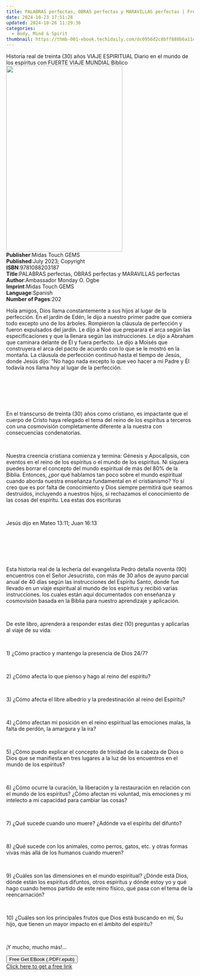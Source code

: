 ```yaml
---
title: PALABRAS perfectas, OBRAS perfectas y MARAVILLAS perfectas | Free Book
date: 2024-10-23 17:51:28
updated: 2024-10-26 11:29:36
categories:
  - Body, Mind & Spirit
thumbnail: https://thmb-001-ebook.techidaily.com/dc0956d2c8bff888b6a11dc83321e2f1af6f558dce9a41e60b8d3d206ad73445.jpg
---
```

<main id="book-container">
  <div class="flex flex-col">
    <div class="book-brief flex-1 py-6 px-4 sm:p-6 md:py-10 md:px-8">
      <!-- brief-->
      <div class="book-brief-main">
        Historia real de treinta (30) años VIAJE ESPIRITUAL Diario en el mundo
        de los espíritus con FUERTE VIAJE MUNDIAL Bíblico
      </div>
    </div>
    <div
      class="book-meta-info flex-1 grid gap-4 col-start-1 col-end-3 row-start-1 sm:mb-6 sm:grid-cols-4 lg:gap-6 lg:col-start-2 lg:row-end-6 lg:row-span-6 lg:mb-0"
    >
      <div
        class="book-meta-info-left place-content-center mt-4 p-4 text-sm leading-6 col-start-2 col-span-2 dark:text-slate-400"
      >
        <img
          class="w-full h-500 object-cover rounded-lg sm:h-255 sm:col-span-2 lg:col-span-full"
          src="https://img-001-ebook.techidaily.com/1186f1190b82f1a485fc4765202545fa92ef754b5c471bfbffa90f6d896ddc4e.jpg"
          alt=""
          width="312"
          height="500"
        />
      </div>
      <div
        class="book-meta-info-right mt-2 col-start-1 row-start-2 col-span-3 self-center"
      >
        <!-- meta data  -->
        <div class="flex flex-col px-4 md:px-8">
          <div class="flex-1">
            <strong>Publisher</strong>:<span class="px-2"
              >Midas Touch GEMS</span
            >
          </div>
          <div class="flex-1">
            <strong>Published</strong>:<span class="px-2"
              >July 2023; Copyright</span
            >
          </div>
          <div class="flex-1">
            <strong>ISBN</strong>:<span class="px-2">9781088203187</span>
          </div>
          <div class="flex-1">
            <strong>Title</strong>:<span class="px-2"
              >PALABRAS perfectas, OBRAS perfectas y MARAVILLAS perfectas</span
            >
          </div>
          <div class="flex-1">
            <strong>Author</strong>:<span class="px-2"
              >Ambassador Monday O. Ogbe</span
            >
          </div>
          <div class="flex-1">
            <strong>Imprint</strong>:<span class="px-2">Midas Touch GEMS</span>
          </div>
          <div class="flex-1">
            <strong>Language</strong>:<span class="px-2">Spanish</span>
          </div>
          <div class="flex-1">
            <strong>Number of Pages</strong>:<span class="px-2">202</span>
          </div>
        </div>
      </div>
    </div>
    <div class="book-description flex-1 py-6 px-4 sm:p-6 md:py-10 md:px-8">
      <div class="book-description-main">
        <div accordion-content="" id="description">
          <p>
            Hola amigos, Dios llama constantemente a sus hijos al lugar de la
            perfección. En el jardín de Edén, le dijo a nuestro primer padre que
            comiera todo excepto uno de los árboles. Rompieron la cláusula de
            perfección y fueron expulsados del jardín. Le dijo a Noé que
            preparara el arca según las especificaciones y que la llenara según
            las instrucciones. Le dijo a Abraham que caminara delante de Él y
            fuera perfecto. Le dijo a Moisés que construyera el arca del pacto
            de acuerdo con lo que se le mostró en la montaña. La cláusula de
            perfección continuó hasta el tiempo de Jesús, donde Jesús dijo: "No
            hago nada excepto lo que veo hacer a mi Padre y Él todavía nos llama
            hoy al lugar de la perfección.
          </p>
          <p><br /></p>
          <p><br /></p>
          <p><br /></p>
          <p>
            En el transcurso de treinta (30) años como cristiano, es impactante
            que el cuerpo de Cristo haya relegado el tema del reino de los
            espíritus a terceros con una cosmovisión completamente diferente a
            la nuestra con consecuencias condenatorias.
          </p>
          <p><br /></p>
          <p>
            Nuestra creencia cristiana comienza y termina: Génesis y
            Apocalipsis, con eventos en el reino de los espíritus o el mundo de
            los espíritus. Ni siquiera puedes borrar el concepto del mundo
            espiritual de más del 80% de la Biblia. Entonces, ¿por qué hablamos
            tan poco sobre el mundo espiritual cuando aborda nuestra enseñanza
            fundamental en el cristianismo? Yo sí creo que es por falta de
            conocimiento y Dios siempre permitirá que seamos destruidos,
            incluyendo a nuestros hijos, si rechazamos el conocimiento de las
            cosas del espíritu. Lea estas dos escrituras
          </p>
          <p><br /></p>
          <p>Jesús dijo en Mateo 13:11; Juan 16:13</p>
          <p><br /></p>
          <p><br /></p>
          <p><br /></p>
          <p>
            Esta historia real de la lechería del evangelista Pedro detalla
            noventa (90) encuentros con el Señor Jesucristo, con más de 30 años
            de ayuno parcial anual de 40 días según las instrucciones del
            Espíritu Santo, donde fue llevado en un viaje espiritual al mundo de
            los espíritus y recibió varias instrucciones. los cuales están aquí
            documentados con enseñanza y cosmovisión basada en la Biblia para
            nuestro aprendizaje y aplicación.
          </p>
          <p><br /></p>
          <p>
            De este libro, aprenderá a responder estas diez (10) preguntas y
            aplicarlas al viaje de su vida:
          </p>
          <p><br /></p>
          <p>1) ¿Cómo practico y mantengo la presencia de Dios 24/7?</p>
          <p><br /></p>
          <p>2) ¿Cómo afecta lo que pienso y hago al reino del espíritu?</p>
          <p><br /></p>
          <p>
            3) ¿Cómo afecta el libre albedrío y la predestinación al reino del
            Espíritu?
          </p>
          <p><br /></p>
          <p>
            4) ¿Cómo afectan mi posición en el reino espiritual las emociones
            malas, la falta de perdón, la amargura y la ira?
          </p>
          <p><br /></p>
          <p>
            5) ¿Cómo puedo explicar el concepto de trinidad de la cabeza de Dios
            o Dios que se manifiesta en tres lugares a la luz de los encuentros
            en el mundo de los espíritus?
          </p>
          <p><br /></p>
          <p>
            6) ¿Cómo ocurre la curación, la liberación y la restauración en
            relación con el mundo de los espíritus? ¿Cómo afectan mi voluntad,
            mis emociones y mi intelecto a mi capacidad para cambiar las cosas?
          </p>
          <p><br /></p>
          <p>
            7) ¿Qué sucede cuando uno muere? ¿Adónde va el espíritu del difunto?
          </p>
          <p><br /></p>
          <p>
            8) ¿Qué sucede con los animales, como perros, gatos, etc. y otras
            formas vivas más allá de los humanos cuando mueren?
          </p>
          <p><br /></p>
          <p>
            9) ¿Cuáles son las dimensiones en el mundo espiritual? ¿Dónde está
            Dios, dónde están los espíritus difuntos, otros espíritus y dónde
            estoy yo y qué hago cuando hemos partido de este reino físico, qué
            pasa con el tema de la reencarnación?
          </p>
          <p><br /></p>
          <p>
            10) ¿Cuáles son los principales frutos que Dios está buscando en mí,
            Su hijo, que tienen un mayor impacto en el ámbito del espíritu?
          </p>
          <p><br /></p>
          <p>¡Y mucho, mucho más!...</p>
        </div>
        <div class="accordion-fader"></div>
      </div>
    </div>
    <div class="book-excerpts flex-1 py-6 px-4 sm:p-6 md:py-10 md:px-8"></div>
    <div
      class="book-about-author flex-1 py-6 px-4 sm:p-6 md:py-10 md:px-8"
    ></div>
    <div class="book-free-get flex-1 py-6 px-4 sm:p-6 md:py-10 md:px-8">
      <button
        id="btn-free-get"
        class="bg-blue-500 hover:bg-blue-700 text-white font-bold py-2 px-4 rounded"
      >
        Free Get EBook (.PDF/.epub)
      </button>
      <div id="countdown-display" class="px-2 text-lg mt-2"></div>
      <a
        id="free-link"
        class="hidden bg-blue-500 hover:bg-blue-700 text-white font-bold py-2 px-4 rounded"
        href="https://www.ebooks.com/en-us/book/210909721/palabras-perfectas-obras-perfectas-y-maravillas-perfectas/ambassador-monday-o-ogbe/"
        target="_blank"
        >Click here to get a free link</a
      >
    </div>
    <script>
      let countdownTime = 0;
      let countdownInterval = null;
      document
        .getElementById('btn-free-get')
        .addEventListener('click', startCountdown);
      function startCountdown() {
        countdownTime = new Date().getTime() + 60000 * 3;
        countdownInterval = setInterval(updateCountdown, 1000);
        document.getElementById('btn-free-get').disabled = true;
        document
          .getElementById('btn-free-get')
          .classList.add('bg-gray-500', 'cursor-not-allowed');
      }
      function updateCountdown() {
        let currentTime = new Date().getTime();
        let timeLeft = countdownTime - currentTime;
        let secondsLeft = Math.floor(timeLeft / 1000);
        document.getElementById('countdown-display').innerHTML =
          `Remaining time: ${secondsLeft} seconds.`;
        if (secondsLeft <= 0) {
          clearInterval(countdownInterval);
          document.getElementById('btn-free-get').classList.add('hidden');
          document.getElementById('free-link').classList.remove('hidden');
          document.getElementById('countdown-display').innerHTML = '';
        }
      }
    </script>
  </div>
</main>
